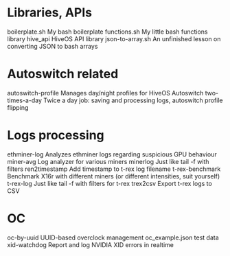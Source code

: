 # Libraries, APIs
boilerplate.sh      My bash boilerplate
functions.sh        My little bash functions library
hive_api            HiveOS API library
json-to-array.sh    An unfinished lesson on converting JSON to bash arrays

# Autoswitch related
autoswitch-profile  Manages day/night profiles for HiveOS Autoswitch
two-times-a-day     Twice a day job: saving and processing logs, autoswitch profile flipping

# Logs processing
ethminer-log        Analyzes ethminer logs regarding suspicious GPU behaviour
miner-avg           Log analyzer for various miners
minerlog            Just like tail -f with filters
ren2timestamp       Add timestamp to t-rex log filename
t-rex-benchmark     Benchmark X16r with different miners (or different intensities, suit yourself)
t-rex-log           Just like tail -f with filters for t-rex
trex2csv            Export t-rex logs to CSV

# OC
oc-by-uuid          UUID-based overclock management
oc_example.json     test data
xid-watchdog        Report and log NVIDIA XID errors in realtime
